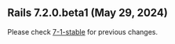 ## Rails 7.2.0.beta1 (May 29, 2024) ##


Please check [7-1-stable](https://github.com/rails/rails/blob/7-1-stable/guides/CHANGELOG.md) for previous changes.
